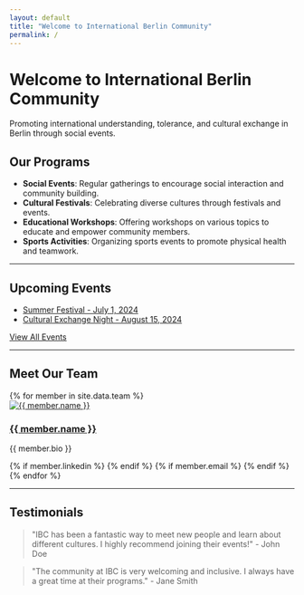```yaml
---
layout: default
title: "Welcome to International Berlin Community"
permalink: /
---
```


<div class="content-section"> <!-- Merged content div -->
  <div class="page-header">
    <h1>Welcome to International Berlin Community</h1>
    <p>Promoting international understanding, tolerance, and cultural exchange in Berlin through social events.</p>
  </div>

  <section>
    <h2>Our Programs</h2>
    <ul class="program-list">
      <li><strong>Social Events</strong>: Regular gatherings to encourage social interaction and community building.</li>
      <li><strong>Cultural Festivals</strong>: Celebrating diverse cultures through festivals and events.</li>
      <li><strong>Educational Workshops</strong>: Offering workshops on various topics to educate and empower community members.</li>
      <li><strong>Sports Activities</strong>: Organizing sports events to promote physical health and teamwork.</li>
    </ul>
  </section>

  <hr class="section-divider">

  <section>
    <h2>Upcoming Events</h2>
    <ul class="event-list">
      <li><a href="/events/2024-07-01-summer-festival/">Summer Festival - July 1, 2024</a></li>
      <li><a href="/events/2024-08-15-cultural-exchange-night/">Cultural Exchange Night - August 15, 2024</a></li>
    </ul>
    <p><a href="/events/">View All Events</a></p>
  </section>

  <hr class="section-divider">

  <section>
    <h2>Meet Our Team</h2>
    <div class="team">
      {% for member in site.data.team %}
      <div class="team-member">
        <a href="{{ member.link }}"><img src="{{ member.photo }}" alt="{{ member.name }}"></a>
        <h3><a href="{{ member.link }}">{{ member.name }}</a></h3>
        <p>{{ member.bio }}</p>
        <div class="team-member-links">
          {% if member.linkedin %}
          <a href="{{ member.linkedin }}" target="_blank"><i class="fab fa-linkedin"></i></a>
          {% endif %}
          {% if member.email %}
          <a href="mailto:{{ member.email }}"><i class="fas fa-envelope"></i></a>
          {% endif %}
        </div>
      </div>
      {% endfor %}
    </div>
  </section>

  <hr class="section-divider">

  <section>
    <h2>Testimonials</h2>
    <blockquote>
      "IBC has been a fantastic way to meet new people and learn about different cultures. I highly recommend joining their events!" - John Doe
    </blockquote>
    <blockquote>
      "The community at IBC is very welcoming and inclusive. I always have a great time at their programs." - Jane Smith
    </blockquote>
  </section>
</div>
